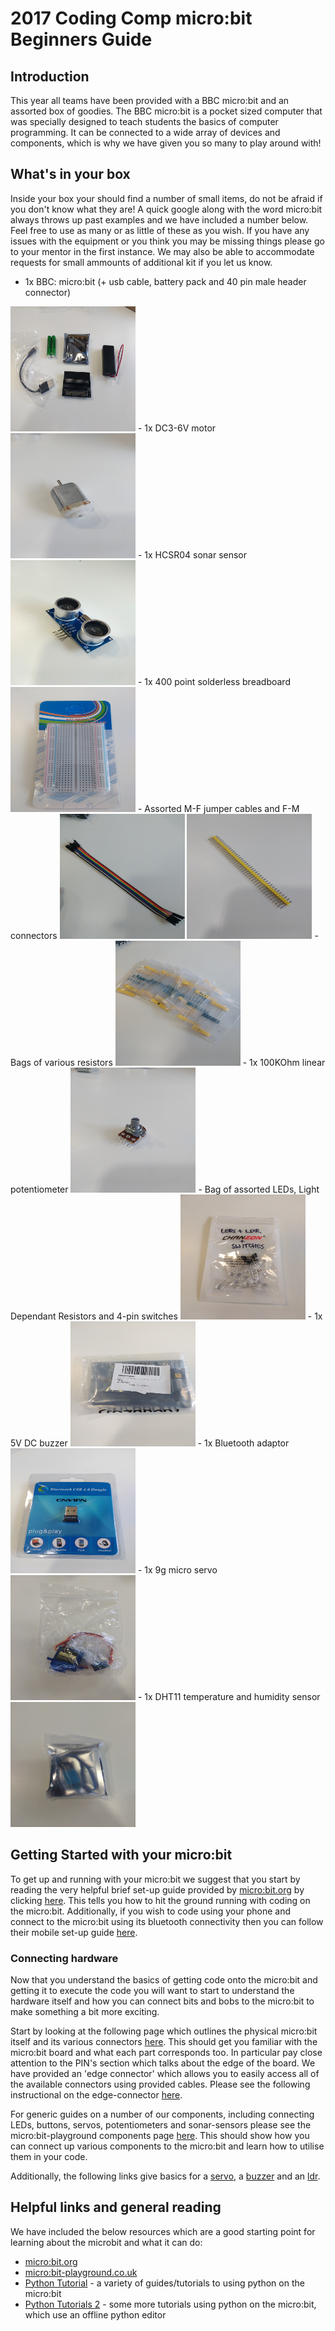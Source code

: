 # 2017 Coding Comp micro:bit Beginners Guide
## Introduction
This year all teams have been provided with a BBC micro:bit and an assorted box of goodies. The BBC micro:bit is a pocket sized computer that was specially designed to teach students the basics of computer programming. It can be connected to a wide array of devices and components, which is why we have given you so many to play around with!

## What's in your box
Inside your box your should find a number of small items, do not be afraid if you don't know what they are! A quick google along with the word micro:bit always throws up past examples and we have included a number below. Feel free to use as many or as little of these as you wish. If you have any issues with the equipment or you think you may be missing things please go to your mentor in the first instance. We may also be able to accommodate requests for small ammounts of additional kit if you let us know.

- 1x BBC: micro:bit (+ usb cable, battery pack and 40 pin male header connector)
<img src="https://github.com/godmar02/2017_Coding_Comp/blob/master/IMG_20170822_155717017.jpg" alt="micro:bit" width="200" height="200" />
- 1x DC3-6V motor
<img src="https://github.com/godmar02/2017_Coding_Comp/blob/master/IMG_20170822_155634642.jpg" alt="Motor" width="200" height="200" />
- 1x HCSR04 sonar sensor
<img src="https://github.com/godmar02/2017_Coding_Comp/blob/master/IMG_20170822_155648321.jpg" alt="Sonar" width="200" height="200" />
- 1x 400 point solderless breadboard
<img src="https://github.com/godmar02/2017_Coding_Comp/blob/master/IMG_20170822_155435317.jpg" alt="breadboard" width="200" height="200" />
- Assorted M-F jumper cables and F-M connectors
<img src="https://github.com/godmar02/2017_Coding_Comp/blob/master/IMG_20170822_155441919.jpg" alt="wires" width="200" height="200" />
<img src="https://github.com/godmar02/2017_Coding_Comp/blob/master/IMG_20170822_155654514.jpg" alt="adaptors" width="200" height="200" />
- Bags of various resistors
<img src="https://github.com/godmar02/2017_Coding_Comp/blob/master/IMG_20170822_155514171.jpg" alt="resistors" width="200" height="200" />
- 1x 100KOhm linear potentiometer
<img src="https://github.com/godmar02/2017_Coding_Comp/blob/master/IMG_20170822_155627132.jpg" alt="potentiometer" width="200" height="200" />
- Bag of assorted LEDs, Light Dependant Resistors and 4-pin switches
<img src="https://github.com/godmar02/2017_Coding_Comp/blob/master/IMG_20170822_155527136.jpg" alt="LDRsLEDsSwitches" width="200" height="200" />
- 1x 5V DC buzzer
<img src="https://github.com/godmar02/2017_Coding_Comp/blob/master/IMG_20170822_155543432.jpg" alt="Buzzer" width="200" height="200" />
- 1x Bluetooth adaptor
<img src="https://github.com/godmar02/2017_Coding_Comp/blob/master/IMG_20170822_155535973.jpg" alt="BluetoothAdaptor" width="200" height="200" />
- 1x 9g micro servo
<img src="https://github.com/godmar02/2017_Coding_Comp/blob/master/IMG_20170824_093241497.jpg" alt="MicroServo" width="200" height="200" />
- 1x DHT11 temperature and humidity sensor
<img src="https://github.com/godmar02/2017_Coding_Comp/blob/master/IMG_20170824_093244190.jpg" alt="TempAndHumdity" width="200" height="200" />

## Getting Started with your micro:bit
To get up and running with your micro:bit we suggest that you start by reading the very helpful brief set-up guide provided by [micro:bit.org][micro:bit-home] by clicking [here][quick-start]. This tells you how to hit the ground running with coding on the micro:bit.  Additionally, if you wish to code using your phone and connect to the micro:bit using its bluetooth connectivity then you can follow their mobile set-up guide [here][quick-start-mobile].

### Connecting hardware
Now that you understand the basics of getting code onto the micro:bit and getting it to execute the code you will want to start to understand the hardware itself and how you can connect bits and bobs to the micro:bit to make something a bit more exciting.

Start by looking at the following page which outlines the physical micro:bit itself and its various connectors [here][quick-start-hardware]. This should get you familiar with the micro:bit board and what each part corresponds too. In particular pay close attention to the PIN's section which talks about the edge of the board. We have provided an 'edge connector' which allows you to easily access all of the available connectors using provided cables. Please see the following instructional on the edge-connector [here][edge-connector].

For generic guides on a number of our components, including connecting LEDs, buttons, servos, potentiometers and sonar-sensors please see the micro:bit-playground components page [here][components]. This should show how you can connect up various components to the micro:bit and learn how to utilise them in your code.

Additionally, the following links give basics for a [servo], a [buzzer] and an [ldr].

## Helpful links and general reading
We have included the below resources which are a good starting point for learning about the microbit and what it can do:
- [micro:bit.org][micro:bit-home] 
- [micro:bit-playground.co.uk][micro:bit-playground]
- [Python Tutorial][micro:bit-python-guide] - a variety of guides/tutorials to using python on the micro:bit
- [Python Tutorials 2][micro:bit-python] - some more tutorials using python on the micro:bit, which use an offline python editor

<!--Links-->
[micro:bit-home]: http://microbit.org/
[quick-start]: http://microbit.org/guide/quick/
[quick-start-mobile]: http://microbit.org/guide/mobile/
[quick-start-hardware]: http://microbit.org/guide/hardware/
[edge-connector]: https://www.kitronik.co.uk/5601b-edge-connector-breakout-board-for-bbc-micro:bit-pre-built.html
[components]: http://microbit-playground.co.uk/components/
[servo]: https://www.kitronik.co.uk/blog/using-bbc-micro:bit-control-servo/
[buzzer]: https://www.kitronik.co.uk/blog/micro:bit-alarm-kitronik-university
[ldr]: http://www.getmicros.net/microbit-ldr-example.php
[micro:bit-playground]: http://microbit-playground.co.uk/
[micro:bit-python-guide]: https://microbit.co.uk/python-guide/
[micro:bit-python]: http://microbit-micropython.readthedocs.io/en/latest/tutorials/introduction.html
